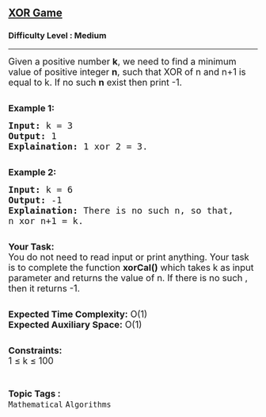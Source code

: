 <h2><a href="https://practice.geeksforgeeks.org/problems/xor-game2143/0">XOR Game</a></h2><h3>Difficulty Level : Medium</h3><hr><div class="problems_problem_content__Xm_eO"><p><span style="font-size:18px">Given a positive number <strong>k</strong>, we need to find a minimum value of&nbsp;positive integer <strong>n</strong>, such that XOR of n and n+1 is equal to k. If no such <strong>n</strong> exist then print -1.</span></p>

<p><br>
<strong><span style="font-size:18px">Example 1:</span></strong></p>

<pre><span style="font-size:18px"><strong>Input:</strong> k = 3
<strong>Output:</strong> 1
<strong>Explaination:</strong> 1 xor 2 = 3.</span></pre>

<p><br>
<strong><span style="font-size:18px">Example 2:</span></strong></p>

<pre><span style="font-size:18px"><strong>Input:</strong> k = 6
<strong>Output:</strong> -1
<strong>Explaination:</strong> There is no such n, so that, 
n xor n+1 = k.</span></pre>

<p><br>
<span style="font-size:18px"><strong>Your Task:</strong><br>
You do not need to read input or print anything. Your task is to complete the function <strong>xorCal()</strong> which takes k as input parameter and returns the value of n. If there is no such , then it returns -1.</span></p>

<p><br>
<span style="font-size:18px"><strong>Expected Time Complexity:</strong> O(1)<br>
<strong>Expected Auxiliary Space:</strong> O(1)</span></p>

<p><br>
<span style="font-size:18px"><strong>Constraints:</strong><br>
1 ≤ k ≤ 100</span></p>
</div><br><p><span style=font-size:18px><strong>Topic Tags : </strong><br><code>Mathematical</code>&nbsp;<code>Algorithms</code>&nbsp;